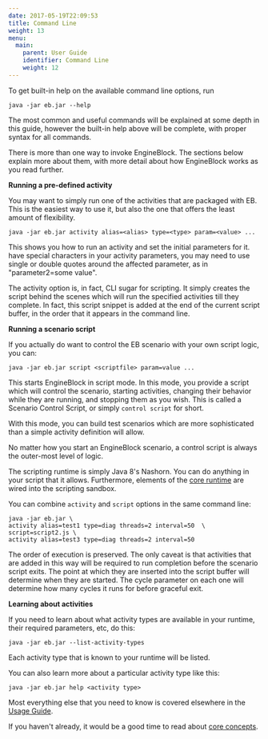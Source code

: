 ```yaml
---
date: 2017-05-19T22:09:53
title: Command Line
weight: 13
menu:
  main:
    parent: User Guide
    identifier: Command Line
    weight: 12
---
```


To get built-in help on the available command line options, run

~~~
java -jar eb.jar --help
~~~

The most common and useful commands will be explained at some depth in this guide, however
the built-in help above will be complete, with proper syntax for all commands.

There is more than one way to invoke EngineBlock. The sections below explain more about them, with more detail about how EngineBlock works as you read further.

__Running a pre-defined activity__

You may want to simply run one of the activities that are packaged with EB. This is the easiest way to use it, but also the one that offers the least amount of flexibility.

~~~
java -jar eb.jar activity alias=<alias> type=<type> param=<value> ...
~~~

This shows you how to run an activity and set the initial parameters for it.
have special characters in your activity parameters, you may need to use single or double quotes around the affected parameter, as in "parameter2=some value".

The activity option is, in fact, CLI sugar for scripting. It simply creates the script behind the scenes which will run the specified activities till they complete. In fact, this script snippet
is added at the end of the current script buffer, in the order that it appears in the command line.

__Running a scenario script__

If you actually do want to control the EB scenario with your own script logic, you can:

~~~
java -jar eb.jar script <scriptfile> param=value ...
~~~

This starts EngineBlock in script mode. In this mode, you provide a script which will control the scenario, starting activities, changing their behavior while they are running, and stopping them as you wish. This is called a Scenario Control Script, or simply `control script` for short.


With this mode, you can build test scenarios which are more sophisticated than a simple activity definition will allow. 

No matter how you start an EngineBlock scenario, a control script is always the outer-most level of logic.

The scripting runtime is simply Java 8's Nashorn. You can do anything in your script that it allows. Furthermore, elements of the [core runtime](concepts.md) are wired into the scripting sandbox. 

You can combine ``activity`` and ``script`` options in the same command line:

~~~
java -jar eb.jar \
activity alias=test1 type=diag threads=2 interval=50  \
script=script2.js \
activity alias=test3 type=diag threads=2 interval=50 
~~~

The order of execution is preserved. The only caveat is that activities that are added
in this way will be required to run completion before the scenario script exits. The point
at which they are inserted into the script buffer will determine when they are started. The
cycle parameter on each one will determine how many cycles it runs for before graceful exit.

__Learning about activities__

If you need to learn about what activity types are available in your runtime, their required parameters, etc, do this:

    java -jar eb.jar --list-activity-types
    
Each activity type that is known to your runtime will be listed.

You can also learn more about a particular activity type like this:
~~~
java -jar eb.jar help <activity type>
~~~

Most everything else that you need to know is covered elsewhere in the [Usage Guide](../../original/usage_guide.md). 

If you haven't already, it would be a good time to read about [core concepts](concepts.md).

